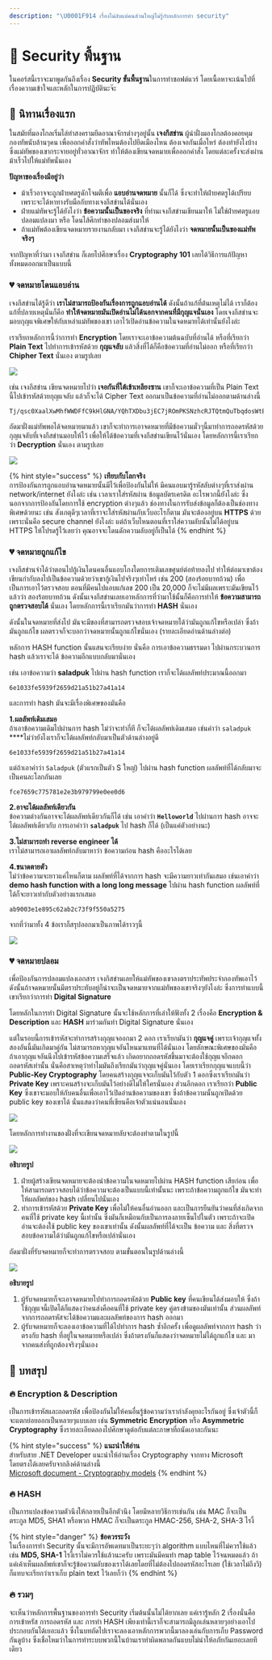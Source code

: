 ```yaml
---
description: "\U0001F914 เรื่องไม่ลับแต่คนส่วนใหญ่ไม่รู้กับหลักการทำ security"
---
```


# 👦 Security พื้นฐาน

ในคอร์สนี้เราจะมาพูดกันถึงเรื่อง **Security ขั้นพื้นฐาน**ในการทำซอฟต์แวร์ โดยเนื้อหาจะเน้นไปที่เรื่องความเข้าใจและหลักในการปฏิบัตินะจ๊ะ

## 🦉 นิทานเรื่องแรก

ในสมัยที่มองโกลเริ่มไล่ทำสงครามยึดอาณาจักรต่างๆอยู่นั้น **เจงกีสข่าน** ผู้นำฝั่งมองโกลต้องคอยคุมกองทัพนับล้านๆคน เพื่อออกคำสั่งว่าทัพไหนต้องไปยึดเมืองไหน ต้องเจอกันเมื่อไหร่ ต้องทำยังไงบ้าง ซึ่งแม่ทัพของเขากระจายอยู่ทั่วอาณาจักร ทำให้ต้องเขียนจดหมายเพื่อออกคำสั่ง โดยแต่ละครั้งจะส่งผ่านม้าเร็วไปให้แม่ทัพนั่นเอง

**ปัญหาของเรื่องมีอยู่ว่า**

* ม้าเร็วอาจจะถูกฝ่ายศตรูดักโจมตีเพื่อ **แอบอ่านจดหมาย** นั้นก็ได้ ซึ่งจะทำให้ฝ่ายศตรูได้เปรียบเพราะจะได้หาทางรับมือกับทางเจงกีสข่านได้นั่นเอง
* ฝ่ายแม่ทัพจะรู้ได้ยังไงว่า **ข้อความนั้นเป็นของจริง** ที่ท่านเจงกีสข่านเขียนมาให้ ไม่ใช่ฝ่ายศตรูแอบปลอมแปลงมา หรือ โดนไส้ศึกทำของปลอมส่งมาให้
* ถ้าแม่ทัพต้องเขียนจดหมายรายงานกลับมา เจงกีสข่านจะรู้ได้ยังไงว่า **จดหมายนั้นเป็นของแม่ทัพจริงๆ**

จากปัญหาที่ว่ามา เจงกีสข่าน ก็เลยไปศึกษาเรื่อง **Cryptography 101** เลยได้วิธีการแก้ปัญหาทั้งหมดออกมาเป็นแบบนี้

### 💔 จดหมายโดนแอบอ่าน

เจงกีสข่านได้รู้ดีว่า **เราไม่สามารถป้องกันเรื่องการถูกแอบอ่านได้** ดังนั้นถ้าแก้ที่ต้นเหตุไม่ได้ เราก็ต้องแก้ที่ปลายเหตุนั่นก็คือ **ทำให้จดหมายมันเปิดอ่านไม่ได้นอกจากคนที่มีกุญแจนั่นเอง** โดยเจงกีสข่านจะมอบกุญแจพิเศษให้กับเหล่าแม่ทัพของเขา เอาไว้เปิดอ่านข้อความในจดหมายได้เท่านั้นยังไงล่ะ

เราเรียกหลักการนี้ว่าการทำ **Encryption** โดยเราจะเอาข้อความต้นฉบับที่อ่านได้ หรือที่เรียกว่า **Plain Text** ไปทำการเข้ารหัสด้วย **กุญแจลับ** แล้วสิ่งที่ได้ก็คือข้อความที่อ่านไม่ออก หรือที่เรียกว่า **Chipher Text** นั่นเอง ตามรูปเลย

![](../../.gitbook/assets/image%20%28175%29.png)

เช่น เจงกีสข่าน เขียนจดหมายไปว่า **เจอกันที่ใต้เข้าเหลียงซาน** เขาก็จะเอาข้อความที่เป็น Plain Text นี้ไปเข้ารหัสด้วยกุญแจลับ แล้วก็จะได้ Cipher Text ออกมาเป็นข้อความที่อ่านไม่ออกตามด้านล่างนี้

```text
Tj/qsc0XaalXwMhfWWDFfC9kHlGNA/YQhTXDbu3jEC7jROmPKSNzhcRJTQtmQuTbqdosWtEK83XJhBO8cekh7YJiacffeMu7b+bEyvE+wlE=
```

ถัดมาฝั่งแม่ทัพพอได้จดหมายมาแล้ว เขาก็จะทำการเอาจดหมายที่มีข้อความมั่วๆนี้มาทำการถอดรหัสด้วยกุญแจลับที่เจงกีสข่านมอบให้ไว้ เพื่อให้ได้ข้อความที่เจงกีสข่านเขียนไว้นั่นเอง โดยหลักการนี้เราเรียกว่า **Decryption** นั่นเอง ตามรูปเลย

![](../../.gitbook/assets/image%20%28629%29.png)

{% hint style="success" %}
**เทียบกับโลกจริง**  
การป้องกันการถูกแอบอ่านจดหมายนั้นมีไว้เพื่อป้องกันไม่ให้ มีคนแอบมารู้รหัสลับต่างๆที่เราส่งผ่าน network/internet ยังไงล่ะ เช่น เวลาเราใส่รหัสผ่าน ข้อมูลบัตรเครดิต อะไรพวกนี้ยังไงล่ะ ซึ่งนอกจากการป้องกันโดยการใช้ encryption ต่างๆแล้ว ช่องทางในการรับส่งข้อมูลก็ต้องเป็นช่องทางพิเศษด้วยนะ เช่น สังเกตุดีๆเวลาที่เราจะใส่รหัสผ่านกับเว็บอะไรก็ตาม มันจะต้องอยู่บน **HTTPS** ด้วย เพราะนั่นคือ secure channel ยังไงล่ะ แต่ถ้าเว็บไหนตอนที่เราใส่ความลับนั้นไม่ได้อยู่บน HTTPS ให้โปรดรู้ไว้เลยว่า คุณอาจจะโดนดักความลับอยู่ก็เป็นได้
{% endhint %}

### 💔 จดหมายถูกแก้ไข

เจงกีสข่านจำได้ว่าตอนไปกู้เงินโดนคนอื่นแอบโกงโดยการเติมเลขศูนย์ต่อท้ายลงไป ทำให้ต่อมาเขาต้องเขียนกำกับลงไปเป็นข้อความด้วยว่าเขากู้เงินไปจริงๆเท่าไหร่ เช่น 200 \(สองร้อยบาทถ้วน\) เพื่อเป็นการเอาไว้ตรวจสอบ ตอนที่มีคนไปแอบแก้เลข 200 เป็น 20,000 ก็จะไม่มีผลเพราะมันเขียนไว้แล้วว่า สองร้อยบาทถ้วน ดังนั้นเจงกีสข่านเลยเอาหลักการที่ว่ามาใช้นั้นก็คือการทำให้ **ข้อความสามารถถูกตรวจสอบได้** นั่นเอง โดยหลักการนี้เราเรียกมันว่าการทำ **HASH** นั่นเอง

ดังนั้นในจดหมายที่ส่งไป มันจะมีของที่สามารถตรวจสอบเจ้าจดหมายได้ว่ามันถูกแก้ไขหรือเปล่า ซึ่งถ้ามันถูกแก้ไข ผลตรวจก็จะบอกว่าจดหมายนั้นถูกแก้ไขนั่นเอง \(รายละเอียดอ่านด้านล่างต่อ\)

หลักการ HASH function นั้นแสนจะเรียบง่าย นั่นคือ การเอาข้อความธรรมดา ไปผ่านกระบวนการ hash แล้วเราจะได้ ข้อความอีกแบบกลับมานั่นเอง

เช่น เอาข้อความว่า **saladpuk** ไปผ่าน hash function เราก็จะได้ผลลัพท์ประมาณนี้ออกมา

```text
6e1033fe5939f2659d21a51b27a41a14
```

และการทำ hash มันจะมีเรื่องพิเศษของมันคือ

**1.ผลลัพท์เดิมเสมอ**  
ถ้าเอาข้อความเดิมไปผ่านการ hash ไม่ว่าจะทำกี่ที ก็จะได้ผลลัพท์เดิมเสมอ เช่นคำว่า `saladpuk` ****ไม่ว่ายังไงเราก็จะได้ผลลัพท์กลับมาเป็นตัวด้านล่างอยู่ดี

```text
6e1033fe5939f2659d21a51b27a41a14
```

แต่ถ้าเอาคำว่า `Saladpuk` \(ตัวแรกเป็นตัว S ใหญ่\) ไปผ่าน hash function ผลลัพท์ที่ได้กลับมาจะเป็นคนละโลกกันเลย

```text
fce7659c775781e2e3b979799e0ee0d6
```

**2.อาจะได้ผลลัพท์เดียวกัน**  
ข้อความต่างกันอาจจะได้ผลลัพท์เดียวกันก็ได้ เช่น เอาคำว่า **`Helloworld`** ไปผ่านการ hash อาจจะได้ผลลัพท์เดียวกับ การเอาคำว่า **`saladpuk`** ไป hash ก็ได้ \(เป็นแค่ตัวอย่างนะ\)

**3.ไม่สามารถทำ reverse engineer ได้**  
เราไม่สามารถเอาผลลัพท์กลับมาหาว่า ข้อความก่อน hash คืออะไรได้เลย

**4.ขนาดตายตัว**  
ไม่ว่าข้อความจะยาวแค่ไหนก็ตาม ผลลัพท์ที่ได้จากการ hash จะมีความยาวเท่ากันเสมอ เช่นเอาคำว่า **demo hash function with a long long message** ไปผ่าน hash function ผลลัพท์ที่ได้ก็จะยาวเท่ากับตัวอย่างแรกเสมอ

```text
ab9003e1e895c62ab2c73f9f550a5275
```

จากที่ว่ามาทั้ง 4 ข้อเราก็สรุปออกมาเป็นภาพได้ราวๆนี้

![](../../.gitbook/assets/image%20%28333%29.png)

### 💔 จดหมายปลอม

เพื่อป้องกันการปลอมแปลงเอกสาร เจงกิสข่านเลยให้แม่ทัพของเขาลงตราประทัพประจำกองทัพเอาไว้ ดังนั้นถ้าจดหมายนั้นมีตราประทับอยู่ก็น่าจะเป็นจดหมายจากแม่ทัพของเขาจริงๆยังไงล่ะ ซึ่งการทำแบบนี้เขาเรียกว่าการทำ **Digital Signature**

โดยหลักในการทำ Digital Signature นั้นจะใช้หลักการที่เล่าให้ฟังทั้ง 2 เรื่องคือ **Encryption & Description** และ **HASH** มาร่วมกันทำ Digital Signature นั่นเอง

แต่ในรอบนี้การเข้ารหัสจะทำการสร้างกุญแจออกมา 2 ดอก เราเรียกมันว่า **กุญแจคู่** เพราะเจ้ากุญแจทั้งสองอันนี้มันเกิดมาคู่กัน ไม่สามารถหากุญแจอันไหนมาแทนที่ได้นั่นเอง โดยลักษณะพิเศษของมันคือ ถ้าเอากุญแจอันนึงไปเข้ารหัสข้อความเสร็จแล้ว เกิดอยากถอดรหัสขึ้นมาจะต้องใช้กุญแจอีกดอกถอดรหัสเท่านั้น นั่นคือสาเหตุว่าทำไมมันถึงเรียกมันว่ากุญแจคู่นั่นเอง โดยเราเรียกกุญแจแบบนี้ว่า **Public-Key Cryptography** โดยคนสร้างกุญแจจะเก็บมันไว้กับตัว 1 ดอกซึ่งเราเรียกมันว่า **Private Key** เพราะคนสร้างจะเก็บมันไว้อย่างดีไม่ให้ใครนั่นเอง ส่วนอีกดอก เราเรียกว่า **Public Key** ซึ่งเขาจะมอบให้กับคนอื่นเพื่อเอาไว้เปิดอ่านข้อความของเขา ซึ่งถ้าข้อความนั้นถูกเปิดด้วย public key ของเขาได้ นั่นแสดงว่าคนที่เขียนคือเจ้าตัวแน่นอนนั่นเอง

![](../../.gitbook/assets/image%20%28453%29.png)

โดยหลักการทำงานของฝั่งที่จะเขียนจดหมายลับจะต้องทำตามในรูปนี้

![](../../.gitbook/assets/image%20%28410%29.png)

**อธิบายรูป**

1. ฝ่ายผู้สร้างเขียนจดหมายจะต้องนำข้อความในจดหมายไปผ่าน HASH function เสียก่อน เพื่อให้สามารถตรวจสอบได้ว่าข้อความจะต้องเป็นแบบนี้เท่านั้นนะ เพราะถ้าข้อความถูกแก้ไข มันจะทำให้ผลลัพท์ของ hash เปลี่ยนไปนั่นเอง
2. ทำการเข้ารหัสด้วย **Private Key** เพื่อไม่ให้คนอื่นอ่านออก และเป็นการยืนยันว่าคนที่ส่งเกิดจากคนที่ใช้ private key นี้เท่านั้น ซึ่งมันก็เหมือนกับเป็นการลงลายเซ็นไปในตัว เพราะถ้าจะเปิดอ่านจะต้องใช้ public key ของเขาเท่านั้น ดังนั้นผลลัพท์ที่ได้จะเป็น ข้อความ และ สิ่งที่ตรวจสอบข้อความได้ว่ามันถูกแก้ไขหรือเปล่านั่นเอง

ถัดมาฝั่งที่รับจดหมายก็จะทำการตรวจสอบ ตามขั้นตอนในรูปด้านล่างนี้

![](../../.gitbook/assets/image%20%28135%29.png)

**อธิบายรูป**

1. ผู้รับจดหมายก็จะเอาจดหมายไปทำการถอดรหัสด้วย **Public key** ที่คนเขียนได้ส่งมอบให้ ซึ่งถ้าใช้กุญแจนี้เปิดได้ก็แสดงว่าคนส่งคือคนที่ใช้ private key คู่ตรงข้ามของมันเท่านั้น ส่วนผลลัพท์จากการถอดรหัสจะได้ข้อความและผลลัพท์ของการ hash ออกมา
2. ผู้รับจดหมายก็จะลองเอาข้อความที่ได้ไปทำการ hash ซ้ำอีกครั้ง เพื่อดูผลลัพท์จากการ hash ว่าตรงกับ hash ที่อยู่ในจดหมายหรือเปล่า ซึ่งถ้าตรงกันก็แสดงว่าจดหมายไม่ได้ถูกแก้ไข และ มาจากคนส่งที่ถูกต้องจริงๆนั่นเอง

## 🎯 บทสรุป

### 🔥 Encryption & Description

เป็นการเข้ารหัสและถอดรหัส เพื่อป้องกันไม่ให้คนอื่นรู้ข้อความว่าเรากำลังคุยอะไรกันอยู่ ซึ่งเจ้าตัวนี้ก็จะแตกย่อยออกเป็นหลายๆแบบเลย เช่น **Symmetric**  **Encryption** หรือ  **Asymmetric Cryptography** ซึ่งรายละเอียดลองไปศึกษาดูต่อกับแต่ละภาษาที่ถนัดเอาละกันนะ

{% hint style="success" %}
**แนะนำให้อ่าน**  
สำหรับสาย .NET Developer แนะนำให้อ่านเรื่อง Cryptography จากทาง Microsoft โดยตรงได้เลยครับจากลิงค์ด้านล่างนี้  
[Microsoft document - Cryptography models](https://docs.microsoft.com/en-us/dotnet/standard/security/cryptography-model)
{% endhint %}

### 🔥 HASH

เป็นการแปลงข้อความตัวนึงให้กลายเป็นอีกตัวนึง โดยมีหลายวิธีการเช่นกัน เช่น MAC ก็จะเป็นตระกูล MD5, SHA1 หรือพวก HMAC ก็จะเป็นตระกูล HMAC-256, SHA-2, SHA-3 ไรงี้

{% hint style="danger" %}
**ข้อควรระวัง**  
ในเรื่องการทำ Security นั้นจะมีการอัพเดทมาเป็นระยะๆว่า algorithm แบบไหนที่ไม่ควรใช้แล้ว เช่น **MD5, SHA-1** ไรงี้เราไม่ควรใช้แล้วนะครับ เพราะมันมีคนทำ map table ไว้จนหมดแล้ว ถ้าแค่เค้าเห็นผลลัพท์เขาก็จะรู้ข้อความลับของเราได้เลยโดยที่ไม่ต้องไปถอดรหัสอะไรเลย \(ใช้เวลาไม่ถึงวิ\) ก็แทบจะเรียกว่าเราเก็บ plain text ไว้เลยก็ว่า
{% endhint %}

### 🔥 รวมๆ

จะเห็นว่าหลักการพื้นฐานของการทำ Security เริ่มต้นนั้นไม่ได้ยากเลย แค่เรารู้หลัก 2 เรื่องนั่นคือการเข้าหรัส การถอดรหัส และ การทำ HASH เพียงเท่านี้เราก็จะสามารถมีลูกเล่นหลายๆอย่างเอาไปประกอบกันได้เยอะแล้ว ซึ่งในบทถัดไปเราจะลองเอาหลักการพวกนี้มาลองเล่นกับการเก็บ Password กันดูบ้าง ซึ่งเชื่อไหมว่าในการทำระบบพวกนี้ในบ้านเราทำผิดพลาดกันแบบไม่น่าให้อภัยกันเยอะเลยทีเดียว

